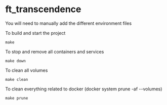 # ft_transcendence

You will need to manually add the different environment files



To build and start the project
```
make
```

To stop and remove all containers and services
```
make down
```

To clean all volumes
```
make clean
```

To clean everything related to docker (docker system prune -af --volumes)
```
make prune
```